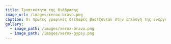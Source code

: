 ```yaml
---
title: Τροπικότητα της διάδρασης
image_url: /images/xerox-bravo.png
caption: Οι πρώτες γραφικές διεπαφές βασίζονταν στην επιλογή της ενέργειας και μετά του αντικειμένου πάνω στο οποίο θα γίνει η ενέργεια. Ο Lary Tesler κάνοντας δοκιμές με χρήστες στον τροπικό επεξεργαστή κειμένου Bravo, προγραμμάτισε τη διάδραση ώστε ο χρήστης να επιλέγει πρώτα το αντικείμενο και μετά την ενέργεια, δημιουργόντας έτσι τον Gypsy.
gallery:
  - image_path: /images/xerox-bravo.png
  - image_path: /images/xerox-gypsy.png
---
```

    
